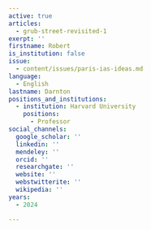 ```yaml
---
active: true
articles:
  - grub-street-revisited-1
exerpt: ''
firstname: Robert
is_institution: false
issue:
  - content/issues/paris-ias-ideas.md
language:
  - English
lastname: Darnton
positions_and_institutions:
  - institution: Harvard University
    positions:
      - Professor
social_channels:
  google_scholar: ''
  linkedin: ''
  mendeley: ''
  orcid: ''
  researchgate: ''
  website: ''
  webstwitterite: ''
  wikipedia: ''
years:
  - 2024

---
```

